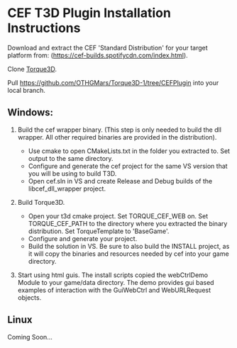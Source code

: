 # CEF T3D Plugin Installation Instructions

Download and extract the CEF 'Standard Distribution' for your target platform from: (https://cef-builds.spotifycdn.com/index.html).

Clone [Torque3D](https://github.com/TorqueGameEngines/Torque3D).

Pull https://github.com/OTHGMars/Torque3D-1/tree/CEFPlugin into your local branch.

## Windows:
1. Build the cef wrapper binary. (This step is only needed to build the dll wrapper. All other required binaries are provided in the distribution).
   * Use cmake to open CMakeLists.txt in the folder you extracted to. Set output to the same directory.
   * Configure and generate the cef project for the same VS version that you will be using to build T3D.
   * Open cef.sln in VS and create Release and Debug builds of the libcef_dll_wrapper project.

2. Build Torque3D.
   * Open your t3d cmake project. Set TORQUE_CEF_WEB on. Set TORQUE_CEF_PATH to the directory where you extracted the binary distribution. Set TorqueTemplate to 'BaseGame'.
   * Configure and generate your project.
   * Build the solution in VS. Be sure to also build the INSTALL project, as it will copy the binaries and resources needed by cef into your game directory.

3. Start using html guis. The install scripts copied the webCtrlDemo Module to your game/data directory. The demo provides gui based examples of interaction with the GuiWebCtrl and WebURLRequest objects.


## Linux
Coming Soon...
